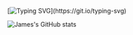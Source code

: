 [![Typing SVG](https://readme-typing-svg.herokuapp.com?font=Inder&color=DD8383&lines=Hi+there%2C+my+name+is+James!;I'm+a+certified+Full-Stack+Web+Developer+who+currently+works+Freelance.)](https://git.io/typing-svg)

![James's GitHub stats](https://github-readme-stats.vercel.app/api?username=jimbolikesgithub&show_icons=true&theme=dracula)
